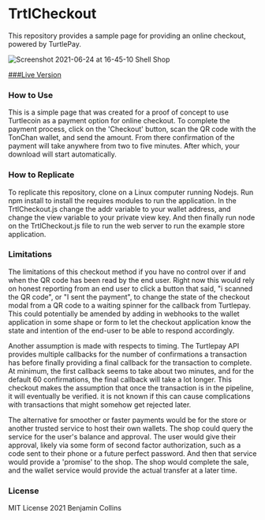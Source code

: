# TrtlCheckout

This repository provides a sample page for providing an online checkout,
powered by TurtlePay.

![Screenshot 2021-06-24 at 16-45-10 Shell Shop](https://user-images.githubusercontent.com/86194145/123223117-966cc780-d50b-11eb-98e2-0aa10496b3e9.png)

[###Live Version](https://shellshop.lol/)

### How to Use

This is a simple page that was created for a proof of concept to use Turtlecoin as a payment option for online checkout. To complete the payment process, click on the 'Checkout' button, scan the QR code with the TonChan wallet, and send the amount. From there confirmation of the payment will take anywhere from two to five minutes. After which, your download will start automatically. 

### How to Replicate

To replicate this repository, clone on a Linux computer running Nodejs. Run npm install to install the requires modules to run the application. In the TrtlCheckout.js change the addr variable to your wallet address, and change the view variable to your private view key. And then finally run node on the TrtlCheckout.js file to run the web server to run the example store application. 

### Limitations

The limitations of this checkout method if you have no control over if and when the QR code has been read by the end user. Right now this would rely on honest reporting from an end user to click a button that said, "i scanned the QR code", or "I sent the payment", to change the state of the checkout modal from a QR code to a waiting spinner for the callback from Turtlepay. This could potentially be amended by adding in webhooks to the wallet application in some shape or form to let the checkout application know the state and intention of the end-user to be able to respond accordingly. 

Another assumption is made with respects to timing. The Turtlepay API provides multiple callbacks for the number of confirmations a transaction has before finally providing a final callback for the transaction to complete. At minimum, the first callback seems to take about two minutes, and for the default 60 confirmations, the final callback will take a lot longer. This checkout makes the assumption that once the transaction is in the pipeline, it will eventually be verified. it is not known if this can cause complications with transactions that might somehow get rejected later. 

The alternative for smoother or faster payments would be for the store or another trusted service to host their own wallets. The shop could query the service for the user's balance and approval. The user would give their approval, likely via some form of second factor authorization, such as a code sent to their phone or a future perfect password. And then that service would provide a 'promise' to the shop. The shop would complete the sale, and the wallet service would provide the actual transfer at a later time. 

### License

MIT License 2021 Benjamin Collins
